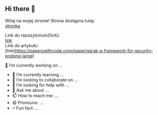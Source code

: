 ## Hi there 👋

Witaj na mojej stronie! Strona dostępna tutaj:  
[stronka](https://klaudiusz451.github.io)

Link do repozytorium(fork):  
[link](https://github.com/NVIDIA/garak)  
Link do artykułu:  
[link]https://paperswithcode.com/paper/garak-a-framework-for-security-probing-large)  

🔭 I’m currently working on ...
- 🌱 I’m currently learning ...
- 👯 I’m looking to collaborate on ...
- 🤔 I’m looking for help with ...
- 💬 Ask me about ...
- 📫 How to reach me: ...
- 😄 Pronouns: ...
- ⚡ Fun fact: ...

<!--
**klaudiusz451/klaudiusz451** is a ✨ _special_ ✨ repository because its `README.md` (this file) appears on your GitHub profile.

Here are some ideas to get you started:

- 🔭 I’m currently working on ...
- 🌱 I’m currently learning ...
- 👯 I’m looking to collaborate on ...
- 🤔 I’m looking for help with ...
- 💬 Ask me about ...
- 📫 How to reach me: ...
- 😄 Pronouns: ...
- ⚡ Fun fact: ...
-->
